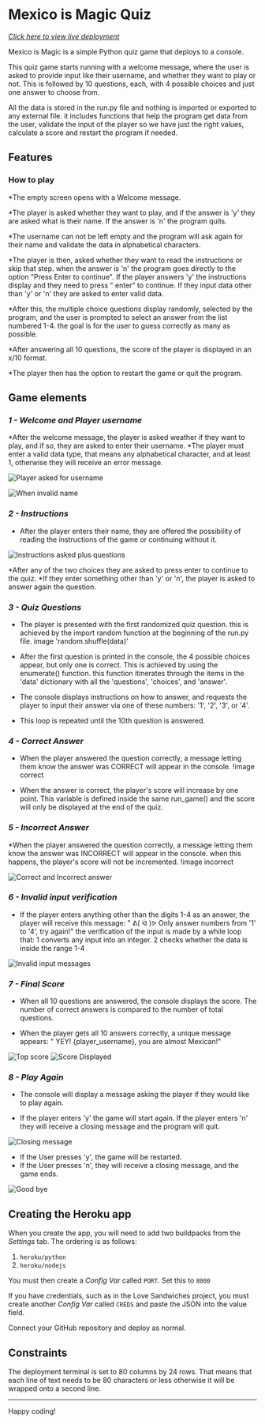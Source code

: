 # **Mexico is Magic Quiz**
[_Click here to view live deployment_](https://magicmexico-92655f369bba.herokuapp.com/)

Mexico is Magic is a simple Python quiz game that deploys to a console.

This quiz game starts running with a welcome message, where the user is asked to provide input like their username, and whether they want to play or not.  This is followed by 10 questions, each, with 4 possible choices and just one answer to choose from. 

All the data is stored in the run.py file and nothing is imported or exported to any external file. 
it includes functions that help the program get data from the user, validate the input of the player so we have just the right values, calculate a score and restart the program if needed. 

## **Features**

### How to play

*The empty screen opens with a Welcome message.

*The player is asked whether they want to play, and if the answer is 'y' they are asked what is their name. If the answer is 'n' the program quits.

*The username can not be left empty and the program will ask again for their name and validate the data in alphabetical characters. 

*The player is then, asked whether they want to read the instructions or skip that step. when the answer is 'n' the program goes directly to the option "Press Enter to continue". If the player answers 'y' the instructions display and they need to press " enter" to continue. If they input data other than 'y' or 'n' they are asked to enter valid data.

*After this, the multiple choice questions display randomly,  selected by the program, and the user is prompted to select an answer from the list numbered 1-4. the goal is for the user to guess correctly as many as possible.

*After answering all 10 questions, the score of the player is displayed in an x/10 format.

*The player then has the option to restart the game or quit the program.

## Game elements 

### _1 - Welcome and Player username_

*After the welcome message, the player is asked weather if they want to play, and if so, they are asked to enter their username. 
*The player must enter a valid data type, that means any alphabetical character, and at least 1, otherwise they will receive an error message. 

![Player asked for username](images/welcomemessage.jpg)

![When invalid name](images/wheninvalidname.jpg)

### _2 - Instructions_

* After the player enters their name, they are offered the possibility of reading the instructions of the game or continuing without it. 

![Instructions asked plus questions](images/questionsdisplayedpressenter.jpg)

*After any of the two choices they are asked to press enter to continue to the quiz. 
*If they enter something other than 'y' or 'n', the player is asked to answer again the question.

### _3 - Quiz Questions_

* The player is presented with the first randomized quiz question.
this is achieved by the import random function at the beginning of the run.py file. 
image 'random.shuffle(data)'
* After the first question is printed in the console, the 4 possible choices appear, but only one is correct.  This is achieved by using the enumerate() function. this function itinerates through the items in the 'data' dictionary with all the 'questions', 'choices', and 'answer'.

* The console displays instructions on how to answer, and requests the player to input their answer via one of these numbers:  '1', '2', '3', or '4'.

* This loop is repeated until the 10th question is answered.


### _4 - Correct Answer_

 * When the player answered the question correctly, a message letting them know the answer was CORRECT will appear in the console.
!image correct 

 * When the answer is correct, the player's score will increase by one point. This variable is defined inside the same run_game() and the score will only be displayed at the end of the quiz. 


### _5 - Incorrect Answer_

*When the player answered the question correctly, a message letting them know the answer was INCORRECT will appear in the console. when this happens, the player's score will not be incremented.
!image incorrect 

![Correct and Incorrect answer](images/Correctandincorrectmessagedisplayed.jpg)

### _6 - Invalid input verification_

 * If the player enters anything other than the digits 1-4 as an answer, the player will receive this message: " ᕕ( ᐛ )ᕗ Only answer numbers from '1' to '4', try again!"
the verification of the input is made by a while loop  that: 
1 converts any input into an integer.
2 checks whether the data is inside the range 1-4  

![Invalid input messages](images/validationforwronginputinquestions.jpg)

### _7 - Final Score_

 * When all 10 questions are answered, the console displays the score. The number of correct answers is compared to the number of total questions.

* When the player gets all 10 answers correctly, a unique message appears: " YEY! {player_username}, you are almost Mexican!"

![Top score](images/10of10scorewithstars.jpg)
![Score Displayed](images/endofgamewithscorecalculated.jpg)

### _8 - Play Again_

 * The console will display a message asking the player if they would like to play again. 

 * If the player enters 'y' the game will start again. If the player enters 'n' they will receive a closing message and the program will quit.

![Closing message](images/gameonverwith%20stars.jpg)

 * If the User presses 'y', the game will be restarted.
 * If the User presses 'n', they will receive a closing message, and the game ends.

![Good bye](images/goodbyeendprogram.jpg)





## Creating the Heroku app

When you create the app, you will need to add two buildpacks from the _Settings_ tab. The ordering is as follows:

1. `heroku/python`
2. `heroku/nodejs`

You must then create a _Config Var_ called `PORT`. Set this to `8000`

If you have credentials, such as in the Love Sandwiches project, you must create another _Config Var_ called `CREDS` and paste the JSON into the value field.

Connect your GitHub repository and deploy as normal.

## Constraints

The deployment terminal is set to 80 columns by 24 rows. That means that each line of text needs to be 80 characters or less otherwise it will be wrapped onto a second line.

---

Happy coding!
